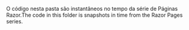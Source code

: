 <span data-ttu-id="6b220-101">O código nesta pasta são instantâneos no tempo da série de Páginas Razor.</span><span class="sxs-lookup"><span data-stu-id="6b220-101">The code in this folder is snapshots in time from the Razor Pages series.</span></span>
